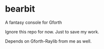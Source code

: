 # bearbit
A fantasy console for Gforth


Ignore this repo for now.  Just to save my work.

Depends on Gforth-Raylib from me as well.

